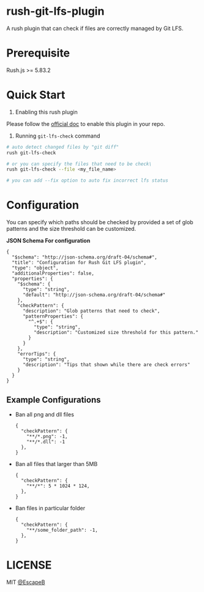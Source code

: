 # rush-git-lfs-plugin

A rush plugin that can check if files are correctly managed by Git LFS.

# Prerequisite

Rush.js >= 5.83.2


# Quick Start

1. Enabling this rush plugin

Please follow the [official doc](https://rushjs.io/pages/maintainer/using_rush_plugins/) to enable this plugin in your repo.

1. Running `git-lfs-check` command

```bash
# auto detect changed files by "git diff"
rush git-lfs-check

# or you can specify the files that need to be check\
rush git-lfs-check --file <my_file_name>

# you can add --fix option to auto fix incorrect lfs status
```
# Configuration

You can specify which paths should be checked by provided a set of glob patterns and the size threshold can be customized.

**JSON Schema For configuration**
```json5
{
  "$schema": "http://json-schema.org/draft-04/schema#",
  "title": "Configuration for Rush Git LFS plugin",
  "type": "object",
  "additionalProperties": false,
  "properties": {
    "$schema": {
      "type": "string",
      "default": "http://json-schema.org/draft-04/schema#"
    },
    "checkPattern": {
      "description": "Glob patterns that need to check",
      "patternProperties": {
        "^.+$": {
          "type": "string",
          "description": "Customized size threshold for this pattern."
        }
      }
    },
    "errorTips": {
      "type": "string",
      "description": "Tips that shown while there are check errors"
    }
  }
}
```

## Example Configurations
* Ban all png and dll files
  ```json5
  {
    "checkPattern": {
      "**/*.png": -1,
      "**/*.dll": -1
    },
  }
  ```
* Ban all files that larger than 5MB
  ```json5
  {
    "checkPattern": {
      "**/*": 5 * 1024 * 124,
    },
  }
  ```
* Ban files in particular folder
  ```json5
  {
    "checkPattern": {
      "**/some_folder_path": -1,
    },
  }
  ```
# LICENSE

MIT [@EscapeB](https://github.com/EscapeB)
